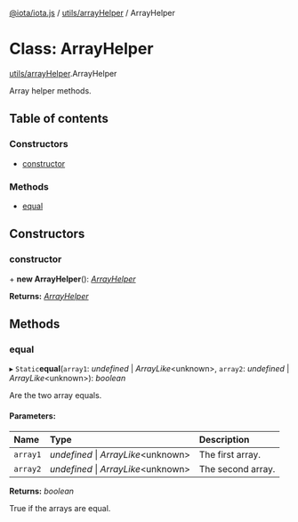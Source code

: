 [@iota/iota.js](../README.md) / [utils/arrayHelper](../modules/utils_arrayhelper.md) / ArrayHelper

# Class: ArrayHelper

[utils/arrayHelper](../modules/utils_arrayhelper.md).ArrayHelper

Array helper methods.

## Table of contents

### Constructors

- [constructor](utils_arrayhelper.arrayhelper.md#constructor)

### Methods

- [equal](utils_arrayhelper.arrayhelper.md#equal)

## Constructors

### constructor

\+ **new ArrayHelper**(): [*ArrayHelper*](utils_arrayhelper.arrayhelper.md)

**Returns:** [*ArrayHelper*](utils_arrayhelper.arrayhelper.md)

## Methods

### equal

▸ `Static`**equal**(`array1`: *undefined* \| *ArrayLike*<unknown\>, `array2`: *undefined* \| *ArrayLike*<unknown\>): *boolean*

Are the two array equals.

#### Parameters:

| Name | Type | Description |
| :------ | :------ | :------ |
| `array1` | *undefined* \| *ArrayLike*<unknown\> | The first array. |
| `array2` | *undefined* \| *ArrayLike*<unknown\> | The second array. |

**Returns:** *boolean*

True if the arrays are equal.
